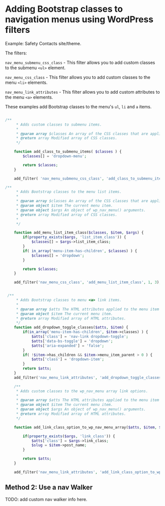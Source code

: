 # Adding Bootstrap classes to navigation menus using WordPress filters

Example: Safety Contacts site/theme.

The filters:

`nav_menu_submenu_css_class` - This filter allows you to add custom classes to the submenu `<ul>` element.

`nav_menu_css_class` - This filter allows you to add custom classes to the menu `<li>` elements.

`nav_menu_link_attributes` - This filter allows you to add custom attributes to the menu `<a>` elements.


These examples add Bootstrap classes to the menu's `ul`, `li` and `a` items.

```php

/**
	 * Adds custom classes to submenu items.
	 *
	 * @param array $classes An array of the CSS classes that are applied to the menu item's `<ul>` element.
	 * @return array Modified array of CSS classes.
	 */

	function add_class_to_submenu_items( $classes ) {
		$classes[] = 'dropdown-menu';

		return $classes;
	}

	add_filter( 'nav_menu_submenu_css_class', 'add_class_to_submenu_items' );

/**
	 * Adds Bootstrap classes to the menu list items.
	 *
	 * @param array $classes An array of the CSS classes that are applied to the menu item's `<li>` element.
	 * @param object $item The current menu item.
	 * @param object $args An object of wp_nav_menu() arguments.
	 * @return array Modified array of CSS classes.
	 *
	 */

	function add_menu_list_item_class($classes, $item, $args) {
		if(property_exists($args, 'list_item_class')) {
			$classes[] = $args->list_item_class;
		}
		if( in_array('menu-item-has-children', $classes) ) {
			$classes[] = 'dropdown';
		}

		return $classes;
	}

	add_filter('nav_menu_css_class', 'add_menu_list_item_class', 1, 3);


 /**
	 * Adds Bootstrap classes to menu <a> link items.
	 *
	 * @param array $atts The HTML attributes applied to the menu item's `<a>` element.
	 * @param object $item The current menu item.
	 * @return array Modified array of HTML attributes.
	 */
	function add_dropdown_toggle_classes($atts, $item) {
		if(in_array('menu-item-has-children', $item->classes) ) {
			$atts['class'] = 'nav-link dropdown-toggle';
			$atts['data-bs-toggle'] = 'dropdown';
			$atts['aria-expanded'] = 'false';
		}
		if( !$item->has_children && $item->menu_item_parent > 0 ) {
			$atts['class'] = 'dropdown-item';
		}
		return $atts;
	}
	add_filter('nav_menu_link_attributes', 'add_dropdown_toggle_classes', 10, 3);

	/**
	 * Adds custom classes to the wp_nav_menu array link options.
	 *
	 * @param array $atts The HTML attributes applied to the menu item's `<a>` element.
	 * @param object $item The current menu item.
	 * @param object $args An object of wp_nav_menu() arguments.
	 * @return array Modified array of HTML attributes.
	 */

	function add_link_class_option_to_wp_nav_menu_array($atts, $item, $args) {

		if(property_exists($args, 'link_class')) {
			$atts['class'] = $args->link_class;
			$slug = $item->post_name;
		}

		return $atts;
	}

	add_filter('nav_menu_link_attributes', 'add_link_class_option_to_wp_nav_menu_array', 1, 3);

```

## Method 2: Use a nav Walker

TODO: add custom nav walker info here.



